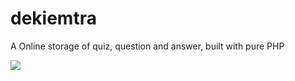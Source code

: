 # dekiemtra
A Online storage of quiz, question and answer, built with pure PHP

![](https://i.imgur.com/w4splNn.png)
